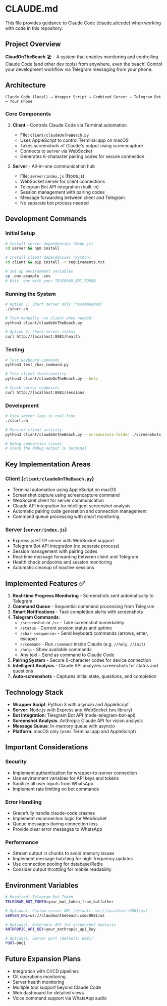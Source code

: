 # CLAUDE.md

This file provides guidance to Claude Code (claude.ai/code) when working with code in this repository.

## Project Overview

**ClaudOnTheBeach** 🏖️ - A system that enables monitoring and controlling Claude Code (and other dev tools) from anywhere, even the beach! Control your development workflow via Telegram messaging from your phone.

## Architecture

```
Claude Code (local) → Wrapper Script → Combined Server → Telegram Bot → Your Phone
```

### Core Components

1. **Client** - Controls Claude Code via Terminal automation
   - File: `client/claudeOnTheBeach.py`
   - Uses AppleScript to control Terminal.app on macOS
   - Takes screenshots of Claude's output using screencapture
   - Connects to server via WebSocket
   - Generates 6-character pairing codes for secure connection

2. **Server** - All-in-one communication hub
   - File: `server/index.js` (Node.js)
   - WebSocket server for client connections
   - Telegram Bot API integration (built-in)
   - Session management with pairing codes
   - Message forwarding between client and Telegram
   - No separate bot process needed

## Development Commands

### Initial Setup
```bash
# Install server dependencies (Node.js)
cd server && npm install

# Install client dependencies (Python)
cd client && pip install -r requirements.txt

# Set up environment variables
cp .env.example .env
# Edit .env with your TELEGRAM_BOT_TOKEN
```

### Running the System
```bash
# Option 1: Start server only (recommended)
./start.sh

# Then manually run client when needed:
python3 client/claudeOnTheBeach.py

# Option 2: Check server status
curl http://localhost:8081/health
```

### Testing
```bash
# Test keyboard commands
python3 test_char_command.py

# Test client functionality
python3 client/claudeOnTheBeach.py --help

# Check server endpoints
curl http://localhost:8081/sessions
```

### Development
```bash
# View server logs in real-time
./start.sh

# Monitor client activity
python3 client/claudeOnTheBeach.py --screenshots-folder ./screenshots

# Debug connection issues
# Check the debug output in terminal
```

## Key Implementation Areas

### Client (`client/claudeOnTheBeach.py`)
- Terminal automation using AppleScript on macOS
- Screenshot capture using screencapture command
- WebSocket client for server communication
- Claude API integration for intelligent screenshot analysis
- Automatic pairing code generation and connection management
- Command queue processing with smart monitoring

### Server (`server/index.js`)
- Express.js HTTP server with WebSocket support
- Telegram Bot API integration (no separate process)
- Session management with pairing codes
- Real-time message forwarding between client and Telegram
- Health check endpoints and session monitoring
- Automatic cleanup of inactive sessions

## Implemented Features ✅

1. **Real-time Progress Monitoring** - Screenshots sent automatically to Telegram
2. **Command Queue** - Sequential command processing from Telegram
3. **Smart Notifications** - Task completion alerts with screenshots
4. **Telegram Commands**:
   - `/screenshot` or `/sc` - Take screenshot immediately
   - `/status` - Current session status and uptime
   - `/char <sequence>` - Send keyboard commands (arrows, enter, escape)
   - `//command` - Run `/command` inside Claude (e.g. `//help`, `//init`)
   - `/help` - Show available commands
   - Any text - Send as command to Claude Code
5. **Pairing System** - Secure 6-character codes for device connection
6. **Intelligent Analysis** - Claude API analyzes screenshots for status and questions
7. **Auto-screenshots** - Captures initial state, questions, and completion

## Technology Stack

- **Wrapper Script**: Python 3 with asyncio and AppleScript
- **Server**: Node.js with Express and WebSocket (ws library)
- **Bot Integration**: Telegram Bot API (node-telegram-bot-api)
- **Screenshot Analysis**: Anthropic Claude API for vision analysis
- **Message Queue**: In-memory queue with asyncio
- **Platform**: macOS only (uses Terminal.app and AppleScript)

## Important Considerations

### Security
- Implement authentication for wrapper-to-server connection
- Use environment variables for API keys and tokens
- Sanitize all user inputs from WhatsApp
- Implement rate limiting on bot commands

### Error Handling
- Gracefully handle claude-code crashes
- Implement reconnection logic for WebSocket
- Queue messages during connection loss
- Provide clear error messages to WhatsApp

### Performance
- Stream output in chunks to avoid memory issues
- Implement message batching for high-frequency updates
- Use connection pooling for database/Redis
- Consider output throttling for mobile readability

## Environment Variables

```bash
# Required: Telegram Bot Token
TELEGRAM_BOT_TOKEN=your_bot_token_from_botfather

# Optional: Custom server URL (default: ws://localhost:8081/ws)
SERVER_URL=ws://claudeonthebeach.com:8081/ws

# Optional: Anthropic API for screenshot analysis
ANTHROPIC_API_KEY=your_anthropic_api_key

# Optional: Server port (default: 8081)
PORT=8081
```

## Future Expansion Plans

- Integration with CI/CD pipelines
- Git operations monitoring
- Server health monitoring
- Multiple tool support beyond Claude Code
- Web dashboard for detailed views
- Voice command support via WhatsApp audio